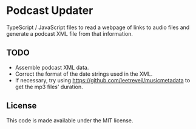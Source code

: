 # Podcast Updater
TypeScript / JavaScript files to read a webpage of links to audio files and
generate a podcast XML file from that information.

## TODO

* Assemble podcast XML data.
* Correct the format of the date strings used in the XML.
* If necessary, try using https://github.com/leetreveil/musicmetadata to get the
  mp3 files' duration.

## License
This code is made available under the MIT license.
